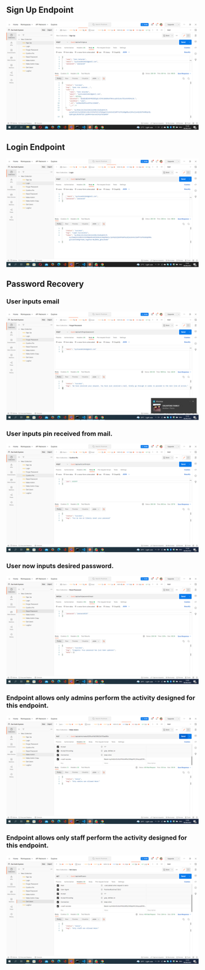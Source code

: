 ## Sign Up Endpoint

<img src="src/images/Screenshot%20(346).png" >

## Login Endpoint

<img src="src/images/Screenshot%20(347).png" >

## Password Recovery

### User inputs email

<img src="src/images/Screenshot%20(348).png" >

### User inputs pin received from mail.

<img src="src/images/Screenshot%20(349).png" >

### User now inputs desired password.

<img src="src/images/Screenshot%20(350).png" >

### Endpoint allows only admins perform the activity designed for this endpoint.

<img src="src/images/Screenshot%20(352).png" >

### Endpoint allows only staff perform the activity designed for this endpoint.

<img src="src/images/Screenshot%20(353).png" >
